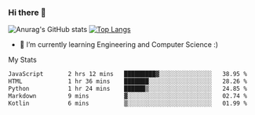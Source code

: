 ### Hi there 👋

![Anurag's GitHub stats](https://github-readme-stats.vercel.app/api?username=MatteoIorio11&show_icons=true&theme=dark) 
[![Top Langs](https://github-readme-stats.vercel.app/api/top-langs/?username=MatteoIorio11&theme=dark)](https://github.com/MatteoIorio11/github-readme-stats)

- 🌱 I’m currently learning Engineering and Computer Science :)

<!--
**MatteoIorio11/MatteoIorio11** is a ✨ _special_ ✨ repository because its `README.md` (this file) appears on your GitHub profile.

Here are some ideas to get you started:

- 🔭 I’m currently working on ...
- 🌱 I’m currently learning ...
- 👯 I’m looking to collaborate on ...
- 🤔 I’m looking for help with ...
- 💬 Ask me about ...
- 📫 How to reach me: ...
- 😄 Pronouns: ...
- ⚡ Fun fact: ...
-->
My Stats
<!--START_SECTION:waka-->

```txt
JavaScript       2 hrs 12 mins   █████████▓░░░░░░░░░░░░░░░   38.95 %
HTML             1 hr 36 mins    ███████░░░░░░░░░░░░░░░░░░   28.26 %
Python           1 hr 24 mins    ██████▒░░░░░░░░░░░░░░░░░░   24.85 %
Markdown         9 mins          ▓░░░░░░░░░░░░░░░░░░░░░░░░   02.74 %
Kotlin           6 mins          ▒░░░░░░░░░░░░░░░░░░░░░░░░   01.99 %
```

<!--END_SECTION:waka-->
